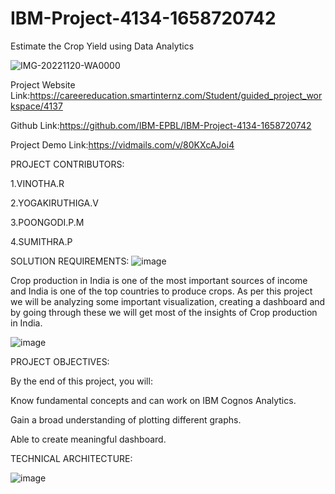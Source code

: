 # IBM-Project-4134-1658720742
Estimate the Crop Yield using Data Analytics


![IMG-20221120-WA0000](https://user-images.githubusercontent.com/113340175/202869663-35aa00d5-220b-4dc4-b269-2ec3389fe917.jpg)



Project Website Link:https://careereducation.smartinternz.com/Student/guided_project_workspace/4137

Github Link:https://github.com/IBM-EPBL/IBM-Project-4134-1658720742

Project Demo Link:https://vidmails.com/v/80KXcAJoi4

PROJECT CONTRIBUTORS:

1.VINOTHA.R

2.YOGAKIRUTHIGA.V

3.POONGODI.P.M

4.SUMITHRA.P


SOLUTION REQUIREMENTS:
![image](https://user-images.githubusercontent.com/113340175/202864922-0b9b02ae-337d-49c3-b966-b14791c6629f.png)


Crop production in India is one of the most important sources of income and India is one of the top countries to produce crops.
As per this project we will be analyzing some important visualization, creating a dashboard and by going through these we will get most of the insights of Crop production in India.


![image](https://user-images.githubusercontent.com/113340175/202865139-7d5aa24f-3111-44d1-a551-d4db1d1dcc3a.png)


PROJECT OBJECTIVES:

By the end of this project, you will:

Know fundamental concepts and can work on IBM Cognos Analytics.

Gain a broad understanding of plotting different graphs.

Able to create meaningful dashboard.


TECHNICAL ARCHITECTURE:

![image](https://user-images.githubusercontent.com/113340175/202865202-4027d18d-d970-4e09-97e9-db49a85ec977.png)


